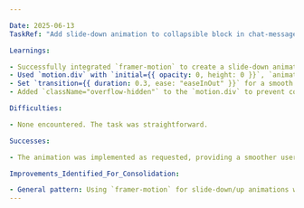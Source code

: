 ```yaml
---

Date: 2025-06-13
TaskRef: "Add slide-down animation to collapsible block in chat-message-display.tsx"

Learnings:

- Successfully integrated `framer-motion` to create a slide-down animation for a `Collapsible` component.
- Used `motion.div` with `initial={{ opacity: 0, height: 0 }}`, `animate={{ opacity: 1, height: "auto" }}`, and `exit={{ opacity: 0, height: 0 }}` for the animation.
- Set `transition={{ duration: 0.3, ease: "easeInOut" }}` for a smooth effect.
- Added `className="overflow-hidden"` to the `motion.div` to prevent content from overflowing during the height animation.

Difficulties:

- None encountered. The task was straightforward.

Successes:

- The animation was implemented as requested, providing a smoother user experience.

Improvements_Identified_For_Consolidation:

- General pattern: Using `framer-motion` for slide-down/up animations with `height: "auto"` and `overflow-hidden`.
---
```

